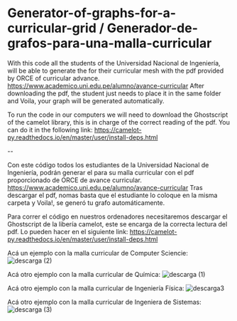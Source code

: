 # Generator-of-graphs-for-a-curricular-grid / Generador-de-grafos-para-una-malla-curricular
With this code all the students of the Universidad Nacional de Ingeniería, will be able to generate the for their curricular mesh with the pdf provided by ORCE of curricular advance. https://www.academico.uni.edu.pe/alumno/avance-curricular After downloading the pdf, the student just needs to place it in the same folder and Voila, your graph will be generated automatically.

To run the code in our computers we will need to download the Ghostscript of the camelot library, this is in charge of the correct reading of the pdf. You can do it in the following link: https://camelot-py.readthedocs.io/en/master/user/install-deps.html

--

Con este código todos los estudiantes de la Universidad Nacional de Ingeniería, podrán generar el para su malla curricular con el pdf proporcionado de ORCE de avance curricular.
https://www.academico.uni.edu.pe/alumno/avance-curricular
Tras descargar el pdf, nomas basta que el estudiante lo coloque en la misma carpeta y Voila!, se generó tu grafo automáticamente.

Para correr el código en nuestros ordenadores necesitaremos descargar el Ghostscript de la libería camelot, este se encarga de la correcta lectura del pdf. Lo pueden hacer en el siguiente link:
https://camelot-py.readthedocs.io/en/master/user/install-deps.html

Acá un ejemplo con la malla curricular de Computer Sciencie:
![descarga (2)](https://github.com/thsergitox/Generator-of-graphs-for-a-curricular-grid/assets/100462105/cfe870cd-6341-4b1b-885c-8053080c5560)
 
Acá otro ejemplo con la malla curricular de Química:
![descarga (1)](https://github.com/thsergitox/Generador-de-grafos-para-una-malla-curricular/assets/100462105/867ad1d0-e7bf-4984-8591-8d7913939ec6)

Acá otro ejemplo con la malla curricular de Ingeniería Física:
![descarga3](https://github.com/thsergitox/Generator-of-graphs-for-a-curricular-grid/assets/100462105/12c6a57b-5a46-4437-8ab3-24bec7702921)

Acá otro ejemplo con la malla curricular de Ingeniera de Sistemas:
![descarga (3)](https://github.com/thsergitox/Generator-of-graphs-for-a-curricular-grid/assets/100462105/f68c3c41-1a17-4f61-812e-a4c8d59fe681)


